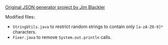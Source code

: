 [Original JSON generator project by Jim Blackler](https://github.com/jimblackler/jsongenerator)

Modified files:
  - `StringUtils.java` to restrict random strings to contain only `[a-zA-Z0-9]*` characters.
  - `Fixer.java` to remove `System.out.println` calls.